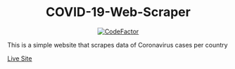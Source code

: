 <h1 align="center">COVID-19-Web-Scraper</h1>

<p align="center"><a href="https://www.codefactor.io/repository/github/matthewkayne/covid-19-web-scraper"><img src="https://www.codefactor.io/repository/github/matthewkayne/covid-19-web-scraper/badge" alt="CodeFactor" /></a></p>

This is a simple website that scrapes data of Coronavirus cases per country

[Live Site](https://covid-19-web-scraper.herokuapp.com)
